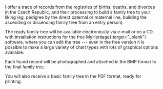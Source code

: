 I offer a trace of records from the registries of births, deaths, and divorces in the Czech Republic, and their processing to build a family tree to your liking (eg. pedigree by the direct paternal or maternal line, building the ascending or discending family tree from an entry person).

The ready family tree will be available electronically via e-mail or on a CD with installation instructions for the free [MyHeritage](https://www.myheritage.com){:target="_blank"} software, where you can edit the tree --- even in the free version it is possible to make a large variety of chart types with lots of graphical options available.

Each found record will be photographed and attached in the BMP format to the final family tree.

You will also receive a basic family tree in the PDF format, ready for printing.